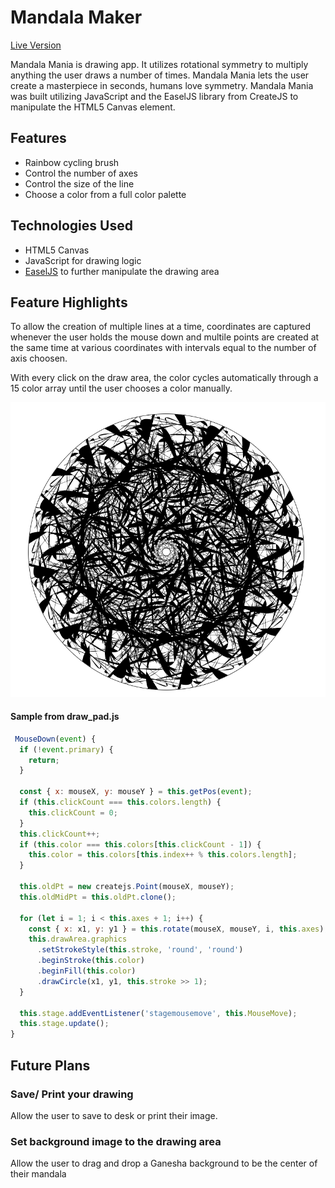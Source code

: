 # Mandala Maker
[Live Version](https://younis-hamalawy.github.io/mandala_mania/)

Mandala Mania is drawing app. It utilizes rotational symmetry to multiply anything the user draws a number of times. Mandala Mania lets the user create a masterpiece in seconds, humans love symmetry. Mandala Mania was built utilizing JavaScript and the EaselJS library from CreateJS to manipulate the HTML5 Canvas element.

## Features

* Rainbow cycling brush
* Control the number of axes
* Control the size of the line
* Choose a color from a full color palette

## Technologies Used

* HTML5 Canvas
* JavaScript for drawing logic
* [EaselJS](http://www.createjs.com/easeljs) to further manipulate the drawing area

## Feature Highlights

To allow the creation of multiple lines at a time, coordinates are captured whenever the user holds the mouse down and multile points are created at the same time at various coordinates with intervals equal to the number of axis choosen.

With every click on the draw area, the color cycles automatically through a 15 color array until the user chooses a color manually.

![Sample Image](assets/sample.png)

#### Sample from draw_pad.js

```javascript
 MouseDown(event) {
  if (!event.primary) {
    return;
  }

  const { x: mouseX, y: mouseY } = this.getPos(event);
  if (this.clickCount === this.colors.length) {
    this.clickCount = 0;
  }
  this.clickCount++;
  if (this.color === this.colors[this.clickCount - 1]) {
    this.color = this.colors[this.index++ % this.colors.length];
  }

  this.oldPt = new createjs.Point(mouseX, mouseY);
  this.oldMidPt = this.oldPt.clone();

  for (let i = 1; i < this.axes + 1; i++) {
    const { x: x1, y: y1 } = this.rotate(mouseX, mouseY, i, this.axes);
    this.drawArea.graphics
      .setStrokeStyle(this.stroke, 'round', 'round')
      .beginStroke(this.color)
      .beginFill(this.color)
      .drawCircle(x1, y1, this.stroke >> 1);
  }

  this.stage.addEventListener('stagemousemove', this.MouseMove);
  this.stage.update();
}
```


## Future Plans

### Save/ Print your drawing
Allow the user to save to desk or print their image.

### Set background image to the drawing area
Allow the user to drag and drop a Ganesha background to be the center of their mandala